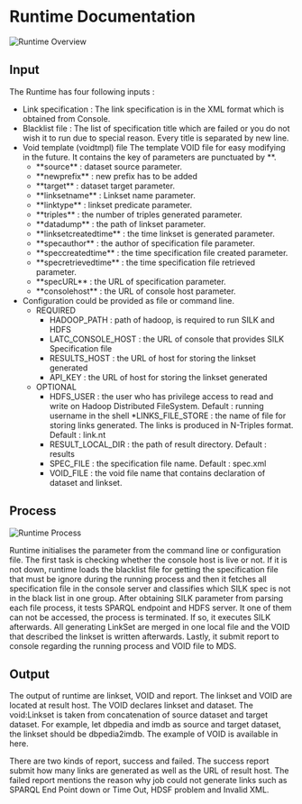 Runtime Documentation
=====================

![Runtime Overview](https://github.com/LATC/24-7-platform/raw/master/runtime/doc/runtime.png "Runtime Overview")

Input
-----

The Runtime has four following inputs :
* Link specification : The link specification is in the XML format which is obtained from Console.
* Blacklist file : The list of specification title which are failed or you do not wish it to run due to special reason. Every title is separated by new line.
* Void template (voidtmpl) file
The template VOID file for easy modifying in the future. It contains the key of parameters are punctuated by \*\*.
	* \*\*source\*\* : dataset source parameter.
	* \*\*newprefix\*\* : new prefix has to be added
	* \*\*target\*\* : dataset target parameter.
	* \*\*linksetname\*\* : Linkset name parameter.
	* \*\*linktype\*\* : linkset predicate parameter.
	* \*\*triples\*\* : the number of triples generated parameter.
	* \*\*datadump\*\* : the path of linkset parameter.
	* \*\*linksetcreatedtime\*\* : the time linkset is generated parameter.
	* \*\*specauthor\*\* : the author of specification file parameter.
	* \*\*speccreatedtime\*\* : the time specification file created parameter.
	* \*\*specretrievedtime\*\* : the time specification file retrieved parameter.
	* \*\*specURL\*\* : the URL of specification parameter.
	* \*\*consolehost\*\* : the URL of console host parameter.
* Configuration could be provided as file or command line.
	* REQUIRED
		* HADOOP_PATH : path of hadoop, is required to run SILK and HDFS
   		* LATC_CONSOLE_HOST : the URL of console that provides SILK Specification file
   		* RESULTS_HOST : the URL of host for storing the linkset generated
   		* API_KEY : the URL of host for storing the linkset generated
   	* OPTIONAL
		* HDFS_USER : the user who has privilege access to read and write on Hadoop Distributed FileSystem. Default : running username in the shell
		*LINKS_FILE_STORE : the name of file for storing links generated. The links is produced in N-Triples format. Default : link.nt
		* RESULT_LOCAL_DIR : the path of result directory. Default : results
		* SPEC_FILE : the specification file name. Default : spec.xml
		* VOID_FILE : the void file name that contains declaration of dataset and linkset.

Process
-------

![Runtime Process](https://github.com/LATC/24-7-platform/raw/master/runtime/doc/flowprocesslatc.jpg "Runtime Process")

Runtime initialises the parameter from the command line or configuration file. The first task is checking whether the console host is live or not.   If it is not down, runtime loads the blacklist file for getting the specification file that must be ignore during the running process and then it fetches all specification file in the console server and classifies which SILK spec is not in the black list in one group.   After obtaining SILK parameter from parsing each file process, it tests SPARQL endpoint and HDFS server. It one of them can not be accessed, the process is terminated. If so, it executes SILK afterwards.  All generating LinkSet are merged in one local file and the VOID that described the linkset is written afterwards. Lastly, it submit report to console regarding the running process and VOID file to MDS.

## Output

The output of runtime are linkset, VOID and report. The linkset and VOID are located at result host. The VOID declares  linkset and dataset. The void:Linkset is taken from concatenation of source dataset and target dataset. For example, let dbpedia and imdb as source and target dataset, the linkset should be  dbpedia2imdb.  The example of VOID is available in here.

There are two kinds of report, success and failed. The success report submit how many links are generated as well as the URL of result host. The failed report mentions the reason why job could not generate links such as SPARQL End Point down or Time Out, HDSF problem and Invalid XML.  
